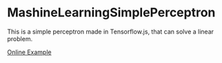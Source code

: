 # MashineLearningSimplePerceptron
This is a simple perceptron made in Tensorflow.js, that can solve a linear problem.

[Online Example](https://upsethoneybadger.github.io/MashineLearningSimplePerceptron/)
